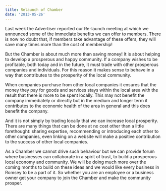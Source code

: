 ```yaml
---
title: Relaunch of Chamber
date: '2013-05-26'
---
```

Last week the Advertiser reported our Re-launch meeting at which we announced some of the immediate benefits we can offer to members. There is now no doubt that, if members take advantage of these offers, they will save many times more than the cost of membership!

But the Chamber is about much more than saving money! It is about helping to develop a prosperous and happy community. If a company wishes to be profitable, both today and in the future, it must trade with other prosperous companies and individuals. For this reason it makes sense to behave in a way that contributes to the prosperity of the local community.

When companies purchase from other local companies it ensures that the money they pay for goods and services stays within the local area with the result that there is more to be spent locally. This may not benefit the company immediately or directly but in the medium and longer term it contributes to the economic health of the area in general and this does benefit the company.

And it is not simply by trading locally that we can increase local prosperity. There are many things that can be done at no cost other than a little forethought: sharing expertise, recommending or introducing each other to other companies, even linking on a website will make a positive contribution to the success of other local companies.

As a Chamber we cannot drive such behaviour but we can provide forum where businesses can collaborate in a spirit of trust, to build a prosperous local economy and community. We will be doing much more over the coming months to build on these ideas and we would like every business in Romsey to be a part of it. So whether you are an employee or a business owner get your company to join the Chamber and make the community prosper.

